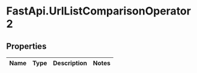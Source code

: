 # FastApi.UrlListComparisonOperator2

## Properties
Name | Type | Description | Notes
------------ | ------------- | ------------- | -------------
